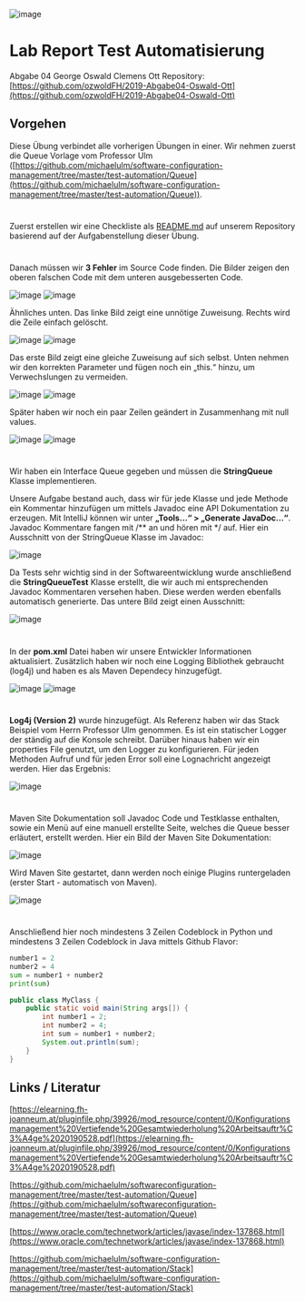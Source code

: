 ![image](https://user-images.githubusercontent.com/48798254/59568400-74b5eb80-907a-11e9-8ba9-83e4807de5ed.png) 

# Lab Report Test Automatisierung
Abgabe 04
George Oswald
Clemens Ott
Repository: [https://github.com/ozwoldFH/2019-Abgabe04-Oswald-Ott](https://github.com/ozwoldFH/2019-Abgabe04-Oswald-Ott)

## Vorgehen
Diese Übung verbindet alle vorherigen Übungen in einer. Wir nehmen zuerst die Queue Vorlage vom Professor Ulm ([https://github.com/michaelulm/software-configuration-management/tree/master/test-automation/Queue](https://github.com/michaelulm/software-configuration-management/tree/master/test-automation/Queue)).
#
Zuerst erstellen wir eine Checkliste als  [README.md](https://github.com/ozwoldFH/2019-Abgabe04-Oswald-Ott/blob/master/README.md) auf unserem Repository basierend auf der Aufgabenstellung dieser Übung. 
#
Danach müssen wir **3 Fehler** im Source Code finden. Die Bilder zeigen den oberen falschen Code mit dem unteren ausgebesserten Code.

![image](https://user-images.githubusercontent.com/48798254/59568380-2f91b980-907a-11e9-8804-363749214dd9.png)
![image](https://user-images.githubusercontent.com/48798254/59568449-2523ef80-907b-11e9-9200-dc8a2eb9f0c7.png)

Ähnliches unten. Das linke Bild zeigt eine unnötige Zuweisung. Rechts wird die Zeile einfach gelöscht.

![image](https://user-images.githubusercontent.com/48798254/59568454-3a991980-907b-11e9-953a-96078daf5278.png) 
![image](https://user-images.githubusercontent.com/48798254/59568458-3f5dcd80-907b-11e9-8abf-c4ce97fe79f4.png)

Das erste Bild zeigt eine gleiche Zuweisung auf sich selbst. Unten nehmen wir den korrekten Parameter und fügen noch ein „this.“ hinzu, um Verwechslungen zu vermeiden.

![image](https://user-images.githubusercontent.com/48798254/59568461-52709d80-907b-11e9-9940-1b2877670c71.png)
![image](https://user-images.githubusercontent.com/48798254/59568464-57cde800-907b-11e9-81a7-baa904d16cd2.png)

Später haben wir noch ein paar Zeilen geändert in Zusammenhang mit null values.

![image](https://user-images.githubusercontent.com/48798254/59568473-661c0400-907b-11e9-8678-a3660932667b.png) 
![image](https://user-images.githubusercontent.com/48798254/59568475-6ae0b800-907b-11e9-8643-f625bf089fe8.png)
#
Wir haben ein Interface Queue gegeben und müssen die **StringQueue** Klasse implementieren.

Unsere Aufgabe bestand auch, dass wir für jede Klasse und jede Methode ein Kommentar hinzufügen um mittels Javadoc eine API Dokumentation zu erzeugen. Mit IntelliJ können wir unter **„Tools…“ > „Generate JavaDoc…“**. Javadoc Kommentare fangen mit /** an und hören mit */ auf. Hier ein Ausschnitt von der StringQueue Klasse im Javadoc:

![image](https://user-images.githubusercontent.com/48798254/59568497-b5623480-907b-11e9-8424-0c69675601b9.png)

Da Tests sehr wichtig sind in der Softwareentwicklung wurde anschließend die **StringQueueTest** Klasse erstellt, die wir auch mi entsprechenden Javadoc Kommentaren versehen haben. Diese werden werden ebenfalls automatisch generierte. Das untere Bild zeigt einen Ausschnitt:

![image](https://user-images.githubusercontent.com/48798254/59568503-cd39b880-907b-11e9-9935-e124b4bdc24e.png)
#
In der **pom.xml** Datei haben wir unsere Entwickler Informationen aktualisiert. Zusätzlich haben wir noch eine Logging Bibliothek gebraucht (log4j) und haben es als Maven Dependecy hinzugefügt.

![image](https://user-images.githubusercontent.com/48798254/59568509-daef3e00-907b-11e9-92e8-ba064e0217f1.png)
![image](https://user-images.githubusercontent.com/48798254/59568513-e3477900-907b-11e9-9510-30c8fc4b089c.png)
#
**Log4j (Version 2)** wurde hinzugefügt. Als Referenz haben wir das Stack Beispiel vom Herrn Professor Ulm genommen. Es ist ein statischer Logger der ständig auf die Konsole schreibt. Darüber hinaus haben wir ein properties File genutzt, um den Logger zu konfigurieren. Für jeden Methoden Aufruf und für jeden Error soll eine Lognachricht angezeigt werden. Hier das Ergebnis:

![image](https://user-images.githubusercontent.com/48798254/59568521-f4908580-907b-11e9-8c3e-c32d34ec5823.png)
#
Maven Site Dokumentation soll Javadoc Code und Testklasse enthalten, sowie ein Menü auf eine manuell erstellte Seite, welches die Queue besser erläutert, erstellt werden. Hier ein Bild der Maven Site Dokumentation:

![image](https://user-images.githubusercontent.com/48798254/59568526-03773800-907c-11e9-9027-81ec1959a06e.png)

Wird Maven Site gestartet, dann werden noch einige Plugins runtergeladen (erster Start - automatisch von Maven).

![image](https://user-images.githubusercontent.com/48798254/59568528-11c55400-907c-11e9-8bf6-275cb99a5895.png)
#
Anschließend hier noch mindestens 3 Zeilen Codeblock in Python und mindestens 3 Zeilen Codeblock in Java mittels Github Flavor:
```python
number1 = 2
number2 = 4
sum = number1 + number2
print(sum)
``` 
```java
public class MyClass {
    public static void main(String args[]) {
        int number1 = 2;
        int number2 = 4;
        int sum = number1 + number2;
        System.out.println(sum);
    }
}
```

## Links / Literatur
[https://elearning.fh-joanneum.at/pluginfile.php/39926/mod_resource/content/0/Konfigurationsmanagement%20Vertiefende%20Gesamtwiederholung%20Arbeitsauftr%C3%A4ge%2020190528.pdf](https://elearning.fh-joanneum.at/pluginfile.php/39926/mod_resource/content/0/Konfigurationsmanagement%20Vertiefende%20Gesamtwiederholung%20Arbeitsauftr%C3%A4ge%2020190528.pdf)

[https://github.com/michaelulm/softwareconfiguration-management/tree/master/test-automation/Queue](https://github.com/michaelulm/softwareconfiguration-management/tree/master/test-automation/Queue)

[https://www.oracle.com/technetwork/articles/javase/index-137868.html](https://www.oracle.com/technetwork/articles/javase/index-137868.html)

[https://github.com/michaelulm/software-configuration-management/tree/master/test-automation/Stack](https://github.com/michaelulm/software-configuration-management/tree/master/test-automation/Stack)